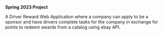 **Spring 2023 Project**

A Driver Reward Web Application where a company can apply to be a sponsor and have drivers complete tasks for the company in exchange for points to redeem awards from a catalog using ebay API.
